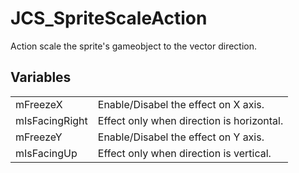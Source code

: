 # JCS_SpriteScaleAction

Action scale the sprite's gameobject to the vector direction.


## Variables

<table>
  <tr>
    <td>mFreezeX</td>
    <td>Enable/Disabel the effect on X axis.</td>
  </tr>
  <tr>
    <td>mIsFacingRight</td>
    <td>Effect only when direction is horizontal.</td>
  </tr>
  <tr>
    <td>mFreezeY</td>
    <td>Enable/Disabel the effect on Y axis.</td>
  </tr>
  <tr>
    <td>mIsFacingUp</td>
    <td>Effect only when direction is vertical.</td>
  </tr>
</table>
